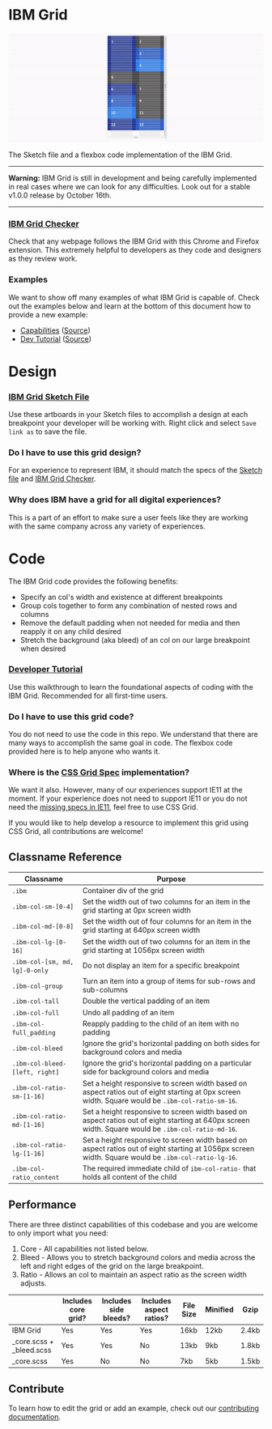 # IBM Grid

![Introducing the IBM Grid](./docs/intro.gif)

The Sketch file and a flexbox code implementation of the IBM Grid.

---

**Warning:** IBM Grid is still in development and being carefully implemented in real cases where we can look for any difficulties. Look out for a stable v1.0.0 release by October 16th.

---

### [IBM Grid Checker](https://github.ibm.com/duo/grid-checker)

Check that any webpage follows the IBM Grid with this Chrome and Firefox extension. This extremely helpful to developers as they code and designers as they review work.

### Examples

We want to show off many examples of what IBM Grid is capable of. Check out the examples below and learn at the bottom of this document how to provide a new example:
-  [Capabilities](https://github.ibm.com/pages/duo/grid/examples/capabilities/index.html) ([Source](./docs/capabilities.html))
-  [Dev Tutorial](https://github.ibm.com/pages/duo/grid/examples/index.html) ([Source](./docs/index.html))

# Design

### [IBM Grid Sketch File]()

Use these artboards in your Sketch files to accomplish a design at each breakpoint your developer will be working with. Right click and select `Save link as` to save the file.

### Do I have to use this grid design?
For an experience to represent IBM, it should match the specs of the [Sketch file](h) and [IBM Grid Checker]().

### Why does IBM have a grid for all digital experiences?

This is a part of an effort to make sure a user feels like they are working with the same company across any variety of experiences.

# Code

The IBM Grid code provides the following benefits:

- Specify an col's width and existence at different breakpoints
- Group cols together to form any combination of nested rows and columns
- Remove the default padding when not needed for media and then reapply it on any child desired
- Stretch the background (aka bleed) of an col on our large breakpoint when desired

### [Developer Tutorial]()

Use this walkthrough to learn the foundational aspects of coding with the IBM Grid. Recommended for all first-time users.

### Do I have to use this grid code?

You do not need to use the code in this repo. We understand that there are many ways to accomplish the same goal in code. The flexbox code provided here is to help anyone who wants it.

### Where is the [CSS Grid Spec](https://developer.mozilla.org/en-US/docs/Web/CSS/CSS_Grid_Layout) implementation?

We want it also. However, many of our experiences support IE11 at the moment. If your experience does not need to support IE11 or you do not need the [missing specs in IE11](https://rachelandrew.co.uk/archives/2016/11/26/should-i-try-to-use-the-ie-implementation-of-css-grid-layout/), feel free to use CSS Grid.

If you would like to help develop a resource to implement this grid using CSS Grid, all contributions are welcome!

## Classname Reference

| Classname                     | Purpose                                                                                                                                             |
|-------------------------------|-----------------------------------------------------------------------------------------------------------------------------------------------------|
| `.ibm`                        | Container div of the grid                                                                                                                           |
| `.ibm-col-sm-[0-4]`           | Set the width out of two columns for an item in the grid starting at 0px screen width                                                               |
| `.ibm-col-md-[0-8]`           | Set the width out of four columns for an item in the grid starting at 640px screen width                                                            |
| `.ibm-col-lg-[0-16]`           | Set the width out of two columns for an item in the grid starting at 1056px screen width                                                            |
| `.ibm-col-[sm, md, lg]-0-only`  | Do not display an item for a specific breakpoint                                                                                                    |
| `.ibm-col-group`              | Turn an item into a group of items for sub-rows and sub-columns                                                                                     |
| `.ibm-col-tall`               | Double the vertical padding of an item                                                                                                              |
| `.ibm-col-full`               | Undo all padding of an item                                                                                                                         |
| `.ibm-col-full_padding`       | Reapply padding to the child of an item with no padding                                                                                             |
| `.ibm-col-bleed`              | Ignore the grid's horizontal padding on both sides for background colors and media                                                                  |
| `.ibm-col-bleed-[left, right]` | Ignore the grid's horizontal padding on a particular side for background colors and media                                                           |
| `.ibm-col-ratio-sm-[1-16]`     | Set a height responsive to screen width based on aspect ratios out of eight starting at 0px screen width. Square would be `.ibm-col-ratio-sm-16`.    |
| `.ibm-col-ratio-md-[1-16]`     | Set a height responsive to screen width based on aspect ratios out of eight starting at 640px screen width. Square would be `.ibm-col-ratio-md-16`.  |
| `.ibm-col-ratio-lg-[1-16]`     | Set a height responsive to screen width based on aspect ratios out of eight starting at 1056px screen width. Square would be `.ibm-col-ratio-lg-16`. |
| `.ibm-col-ratio_content`      | The required immediate child of `ibm-col-ratio-` that holds all content of the child                                                                |

## Performance

There are three distinct capabilities of this codebase and you are welcome to only import what you need:
1. Core - All capabilities not listed below.
2. Bleed - Allows you to stretch background colors and media across the left and right edges of the grid on the large breakpoint.
3. Ratio - Allows an col to maintain an aspect ratio as the screen width adjusts.

|                          | Includes core grid? | Includes side bleeds? | Includes aspect ratios? | File Size | Minified | Gzip  |
|--------------------------|---------------------|-----------------------|-------------------------|-----------|----------|-------|
| IBM Grid                 | Yes                 | Yes                   | Yes                     | 16kb      | 12kb      | 2.4kb |
| _core.scss + _bleed.scss | Yes                 | Yes                   | No                      | 13kb       | 9kb      | 1.8kb |
| _core.scss               | Yes                 | No                    | No                      | 7kb       | 5kb      | 1.5kb |

## Contribute

To learn how to edit the grid or add an example, check out our [contributing documentation](./docs/contributing.md).